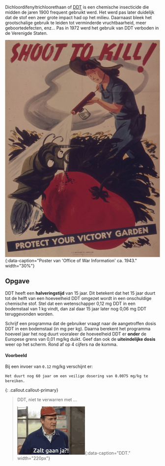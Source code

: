 Dichloordifenyltrichloorethaan of <a href="https://nl.wikipedia.org/wiki/Dichloordifenyltrichloorethaan" target="_blank">DDT</a> is een chemische insecticide die midden de jaren 1900 frequent gebruikt werd. Het werd pas later duidelijk dat de stof een zeer grote impact had op het milieu. Daarnaast bleek het grootschalige gebruik te leiden tot verminderde vruchtbaarheid, meer geboortedefecten, enz... Pas in 1972 werd het gebruik van DDT verboden in de Verenigde Staten.

![Poster van 'Office of War Information' ca. 1943.](media/poster.jpg "Poster van 'Office of War Information' ca. 1943."){:data-caption="Poster van 'Office of War Information' ca. 1943." width="30%"}


## Opgave

DDT heeft een **halveringstijd** van 15 jaar. Dit betekent dat het 15 jaar duurt tot de helft van een hoeveelheid DDT omgezet wordt in een onschuldige chemische stof. Stel dat een wetenschapper 0,12 mg DDT in een bodemstaal van 1 kg vindt, dan zal daar 15 jaar later nog 0,06 mg DDT teruggevonden worden.

Schrijf een programma dat de gebruiker vraagt naar de aangetroffen dosis DDT in een bodemstaal (in mg per kg). Daarna berekent het programma hoeveel jaar het nog duurt vooraleer de hoeveelheid DDT er **onder** de Europese grens van 0,01 mg/kg duikt. Geef dan ook de **uiteindelijke dosis** weer op het scherm. Rond af op 4 cijfers na de komma.

#### Voorbeeld
Bij een invoer van `0.12` mg/kg verschijnt er:
```
Het duurt nog 60 jaar om een veilige dosering van 0.0075 mg/kg te bereiken.
```


{: .callout.callout-primary}
> DDT, niet te verwarren met ...
>
> ![DDT.](media/fcdk-ddt.gif "DDT"){:data-caption="DDT." width="220px"}


